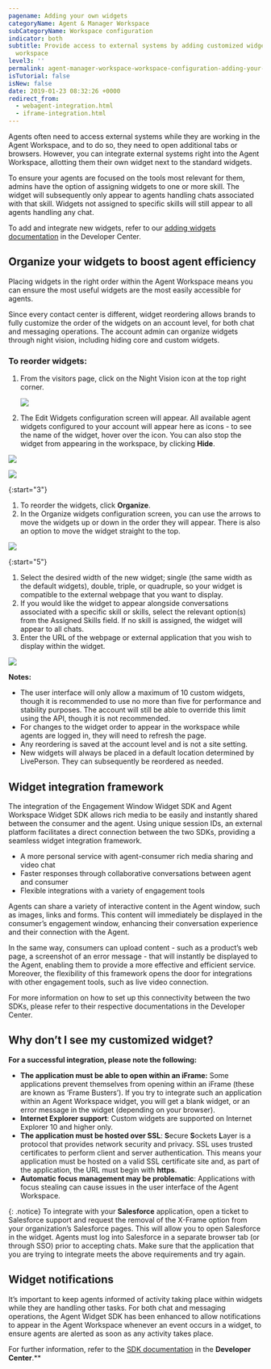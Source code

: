 ```yaml
---
pagename: Adding your own widgets
categoryName: Agent & Manager Workspace
subCategoryName: Workspace configuration
indicator: both
subtitle: Provide access to external systems by adding customized widgets to the agent
  workspace
level3: ''
permalink: agent-manager-workspace-workspace-configuration-adding-your-own-widgets.html
isTutorial: false
isNew: false
date: 2019-01-23 08:32:26 +0000
redirect_from:
  - webagent-integration.html
  - iframe-integration.html
---
```


Agents often need to access external systems while they are working in the Agent Workspace, and to do so, they need to open additional tabs or browsers. However, you can integrate external systems right into the Agent Workspace, allotting them their own widget next to the standard widgets.

To ensure your agents are focused on the tools most relevant for them, admins have the option of assigning widgets to one or more skill. The widget will subsequently only appear to agents handling chats associated with that skill. Widgets not assigned to specific skills will still appear to all agents handling any chat.

To add and integrate new widgets, refer to our [adding widgets documentation](https://developers.liveperson.com/guides-agent-workspace-widget.html) in the Developer Center.

## Organize your widgets to boost agent efficiency

Placing widgets in the right order within the Agent Workspace means you can ensure the most useful widgets are the most easily accessible for agents.

Since every contact center is different, widget reordering allows brands to fully customize the order of the widgets on an account level, for both chat and messaging operations. The account admin can organize widgets through night vision, including hiding core and custom widgets.

### **To reorder widgets:**

1. From the visitors page, click on the Night Vision icon at the top right corner.

   ![](/img/adding-your-own-widgets-6.png)

2. The Edit Widgets configuration screen will appear. All available agent widgets configured to your account will appear here as icons - to see the name of the widget, hover over the icon. You can also stop the widget from appearing in the workspace, by clicking **Hide**.

![](/img/adding-your-own-widgets-1.png)

![](/img/adding-your-own-widgets-2.png)

{:start="3"}

1. To reorder the widgets, click **Organize**.
2. In the Organize widgets configuration screen, you can use the arrows to move the widgets up or down in the order they will appear. There is also an option to move the widget straight to the top.

![](/img/adding-your-own-widgets-3.png)

{:start="5"}

1. Select the desired width of the new widget; single (the same width as the default widgets), double, triple, or quadruple, so your widget is compatible to the external webpage that you want to display.
2. If you would like the widget to appear alongside conversations associated with a specific skill or skills, select the relevant option(s) from the Assigned Skills field. If no skill is assigned, the widget will appear to all chats.
3. Enter the URL of the webpage or external application that you wish to display within the widget.

![](/img/adding-your-own-widgets-4.png)

<div class="notice">
<b>Notes:</b>
<ul>
<li>The user interface will only allow a maximum of 10 custom widgets, though it is recommended to use no more than five for performance and stability purposes. The account will still be able to override this limit using the API, though it is not recommended.</li>
<li>For changes to the widget order to appear in the workspace while agents are logged in, they will need to refresh the page.</li>
<li>Any reordering is saved at the account level and is not a site setting.</li>
<li>New widgets will always be placed in a default location determined by LivePerson. They can subsequently be reordered as needed.</li>
</ul>
</div>

## Widget integration framework

The integration of the Engagement Window Widget SDK and Agent Workspace Widget SDK allows rich media to be easily and instantly shared between the consumer and the agent. Using unique session IDs, an external platform facilitates a direct connection between the two SDKs, providing a seamless widget integration framework.

* A more personal service with agent-consumer rich media sharing and video chat
* Faster responses through collaborative conversations between agent and consumer
* Flexible integrations with a variety of engagement tools

Agents can share a variety of interactive content in the Agent window, such as images, links and forms. This content will immediately be displayed in the consumer’s engagement window, enhancing their conversation experience and their connection with the Agent.

In the same way, consumers can upload content - such as a product’s web page, a screenshot of an error message - that will instantly be displayed to the Agent, enabling them to provide a more effective and efficient service. Moreover, the flexibility of this framework opens the door for integrations with other engagement tools, such as live video connection.

For more information on how to set up this connectivity between the two SDKs, please refer to their respective documentations in the Developer Center.

## Why don’t I see my customized widget?

**For a successful integration, please note the following:**

* **The application must be able to open within an iFrame:** Some applications prevent themselves from opening within an iFrame (these are known as ‘Frame Busters’). If you try to integrate such an application within an Agent Workspace widget, you will get a blank widget, or an error message in the widget (depending on your browser).
* **Internet Explorer support**: Custom widgets are supported on Internet Explorer 10 and higher only.
* **The application must be hosted over SSL**: **S**ecure **S**ockets **L**ayer is a protocol that provides network security and privacy. SSL uses trusted certificates to perform client and server authentication. This means your application must be hosted on a valid SSL certificate site and, as part of the application, the URL must begin with **https**.
* **Automatic focus management may be problematic**: Applications with focus stealing can cause issues in the user interface of the Agent Workspace.

{: .notice}
To integrate with your **Salesforce** application, open a ticket to Salesforce support and request the removal of the X-Frame option from your organization’s Salesforce pages. This will allow you to open Salesforce in the widget. Agents must log into Salesforce in a separate browser tab (or through SSO) prior to accepting chats. Make sure that the application that you are trying to integrate meets the above requirements and try again.

## Widget notifications

It’s important to keep agents informed of activity taking place within widgets while they are handling other tasks. For both chat and messaging operations, the Agent Widget SDK has been enhanced to allow notifications to appear in the Agent Workspace whenever an event occurs in a widget, to ensure agents are alerted as soon as any activity takes place.

For further information, refer to the [SDK documentation](https://developers.liveperson.com/agent-workspace-sdk-overview.html) in the **Developer Center**.**
